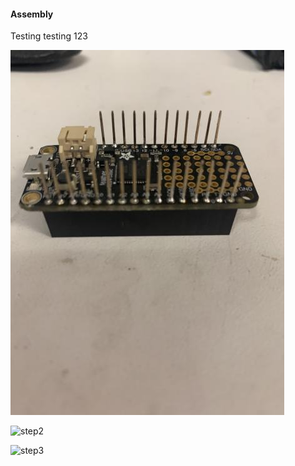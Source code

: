 <h4>Assembly</h4>

Testing testing 123

![](./images/step1.jpg)

![step2](/images)

![step3](/images)
